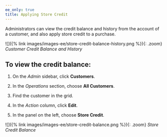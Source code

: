 ```yaml
---
ee_only: true
title: Applying Store Credit
---
```


Administrators can view the credit balance and history from the account of a customer, and also apply store credit to a purchase.

![]({% link images/images-ee/store-credit-balance-history.png %}){: .zoom}
_Customer Credit Balance and History_

## To view the credit balance:

1. On the _Admin_ sidebar, click **Customers**.

1. In the _Operations_ section, choose **All Customers**.

1. Find the customer in the grid.

1. In the _Action_ column, click **Edit**.

1. In the panel on the left, choose **Store Credit**.

![]({% link images/images-ee/store-credit-balance.png %}){: .zoom}
_Store Credit Balance_
